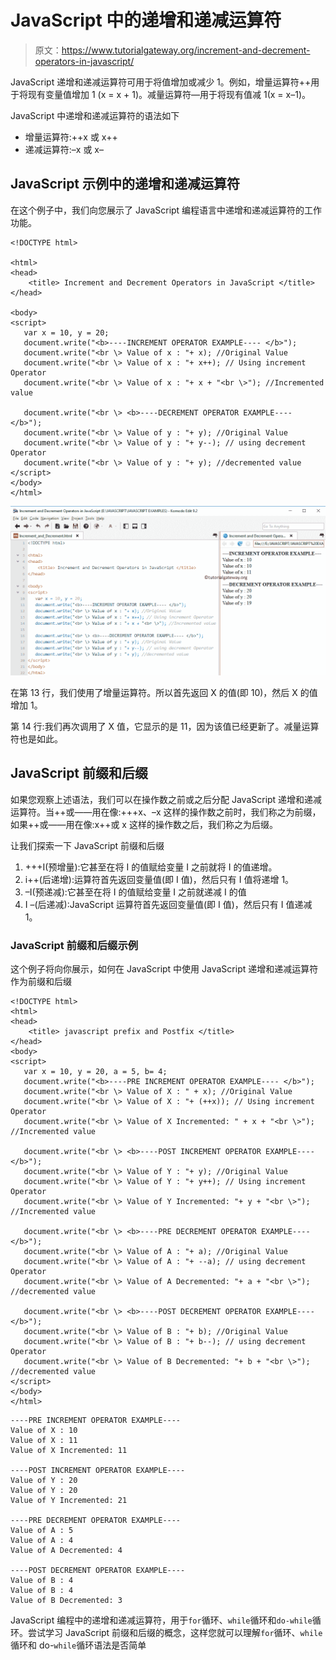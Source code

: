 # JavaScript 中的递增和递减运算符

> 原文：<https://www.tutorialgateway.org/increment-and-decrement-operators-in-javascript/>

JavaScript 递增和递减运算符可用于将值增加或减少 1。例如，增量运算符++用于将现有变量值增加 1 (x = x + 1)。减量运算符––用于将现有值减 1(x = x–1)。

JavaScript 中递增和递减运算符的语法如下

*   增量运算符:++x 或 x++
*   递减运算符:–x 或 x–

## JavaScript 示例中的递增和递减运算符

在这个例子中，我们向您展示了 JavaScript 编程语言中递增和递减运算符的工作功能。

```
<!DOCTYPE html>

<html>
<head>
    <title> Increment and Decrement Operators in JavaScript </title>
</head>

<body>
<script>
   var x = 10, y = 20;
   document.write("<b>----INCREMENT OPERATOR EXAMPLE---- </b>");
   document.write("<br \> Value of x : "+ x); //Original Value
   document.write("<br \> Value of x : "+ x++); // Using increment Operator
   document.write("<br \> Value of x : "+ x + "<br \>"); //Incremented value

   document.write("<br \> <b>----DECREMENT OPERATOR EXAMPLE---- </b>");
   document.write("<br \> Value of y : "+ y); //Original Value
   document.write("<br \> Value of y : "+ y--); // using decrement Operator
   document.write("<br \> Value of y : "+ y); //decremented value   
</script>
</body>
</html>
```

![Increment and Decrement Operators in JavaScript 1](img/382f751bcf1ffdc3acacff68a7b2bed1.png)

在第 13 行，我们使用了增量运算符。所以首先返回 X 的值(即 10)，然后 X 的值增加 1。

第 14 行:我们再次调用了 X 值，它显示的是 11，因为该值已经更新了。减量运算符也是如此。

## JavaScript 前缀和后缀

如果您观察上述语法，我们可以在操作数之前或之后分配 JavaScript 递增和递减运算符。当++或——用在像:+++x、–x 这样的操作数之前时，我们称之为前缀，如果++或——用在像:x++或 x 这样的操作数之后，我们称之为后缀。

让我们探索一下 JavaScript 前缀和后缀

1.  +++I(预增量):它甚至在将 I 的值赋给变量 I 之前就将 I 的值递增。
2.  i++(后递增):运算符首先返回变量值(即 I 值)，然后只有 I 值将递增 1。
3.  –I(预递减):它甚至在将 I 的值赋给变量 I 之前就递减 I 的值
4.  I –(后递减):JavaScript 运算符首先返回变量值(即 I 值)，然后只有 I 值递减 1。

### JavaScript 前缀和后缀示例

这个例子将向你展示，如何在 JavaScript 中使用 JavaScript 递增和递减运算符作为前缀和后缀

```
<!DOCTYPE html>
<html>
<head>
    <title> javascript prefix and Postfix </title>
</head>
<body>
<script>
   var x = 10, y = 20, a = 5, b= 4;
   document.write("<b>----PRE INCREMENT OPERATOR EXAMPLE---- </b>");
   document.write("<br \> Value of X : " + x); //Original Value
   document.write("<br \> Value of X : "+ (++x)); // Using increment Operator
   document.write("<br \> Value of X Incremented: " + x + "<br \>"); //Incremented value

   document.write("<br \> <b>----POST INCREMENT OPERATOR EXAMPLE---- </b>");
   document.write("<br \> Value of Y : "+ y); //Original Value
   document.write("<br \> Value of Y : "+ y++); // Using increment Operator
   document.write("<br \> Value of Y Incremented: "+ y + "<br \>"); //Incremented value

   document.write("<br \> <b>----PRE DECREMENT OPERATOR EXAMPLE---- </b>");
   document.write("<br \> Value of A : "+ a); //Original Value
   document.write("<br \> Value of A : "+ --a); // using decrement Operator
   document.write("<br \> Value of A Decremented: "+ a + "<br \>"); //decremented value

   document.write("<br \> <b>----POST DECREMENT OPERATOR EXAMPLE---- </b>");
   document.write("<br \> Value of B : "+ b); //Original Value
   document.write("<br \> Value of B : "+ b--); // using decrement Operator
   document.write("<br \> Value of B Decremented: "+ b + "<br \>"); //decremented value 
</script>
</body>
</html>
```

```
----PRE INCREMENT OPERATOR EXAMPLE----
Value of X : 10
Value of X : 11
Value of X Incremented: 11

----POST INCREMENT OPERATOR EXAMPLE----
Value of Y : 20
Value of Y : 20
Value of Y Incremented: 21

----PRE DECREMENT OPERATOR EXAMPLE----
Value of A : 5
Value of A : 4
Value of A Decremented: 4

----POST DECREMENT OPERATOR EXAMPLE----
Value of B : 4
Value of B : 4
Value of B Decremented: 3
```

JavaScript 编程中的递增和递减运算符，用于`for`循环、`while`循环和`do-while`循环。尝试学习 JavaScript 前缀和后缀的概念，这样您就可以理解`for`循环、`while`循环和 do-`while`循环语法是否简单
